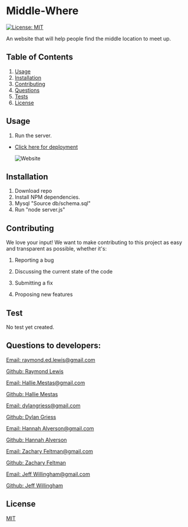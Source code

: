# Middle-Where

[![License: MIT](https://img.shields.io/badge/License-MIT-yellow.svg)](https://opensource.org/licenses/MIT)

An website that will help people find the middle location to meet up.

## Table of Contents

1.  [Usage](#Usage)
2.  [Installation](#Installation)
3.  [Contributing](#Contributing)
4.  [Questions](#Questions)
5.  [Tests](#Tests)
6.  [License](#License)

## Usage

1.  Run the server.

- <a href='https://l1keafox.github.io/Middle-Where/'  target="_blank"> Click here for deployment </a>

  ![Website](/assets/images/readme.PNG)

## Installation

1. Download repo
2. Install NPM dependencies.
3. Mysql "Source db/schema.sql"
4. Run "node server.js"

## Contributing

We love your input! We want to make contributing to this project as easy and transparent as possible, whether it's:

1.  Reporting a bug

2.  Discussing the current state of the code

3.  Submitting a fix

4.  Proposing new features

## Test

No test yet created.

## Questions to developers:

<a href="mailto: raymond.ed.lewis@gmail.com">Email: raymond.ed.lewis@gmail.com</a>

<a href='https://github.com/l1keafox'>Github: Raymond Lewis</a>

<a href="mailto: raymond.ed.lewis@gmail.com">Email: Hallie.Mestas@gmail.com</a>

<a href='https://github.com/l1keafox'>Github: Hallie Mestas</a>

<a href="mailto: dylangriess@gmail.com">Email: dylangriess@gmail.com</a>

<a href='https://github.com/dylangriess'>Github: Dylan Griess</a>

<a href="mailto: raymond.ed.lewis@gmail.com">Email: Hannah Alverson@gmail.com</a>

<a href='https://github.com/l1keafox'>Github: Hannah Alverson</a>

<a href="mailto: raymond.ed.lewis@gmail.com">Email: Zachary Feltman@gmail.com</a>

<a href='https://github.com/l1keafox'>Github: Zachary Feltman</a>

<a href="mailto: raymond.ed.lewis@gmail.com">Email: Jeff Willingham@gmail.com</a>

<a href='https://github.com/l1keafox'>Github: Jeff Willingham</a>

## License

[MIT](https://choosealicense.com/licenses/mit/)
